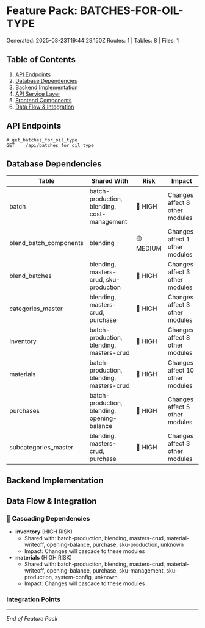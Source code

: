 # Feature Pack: BATCHES-FOR-OIL-TYPE
Generated: 2025-08-23T19:44:29.150Z
Routes: 1 | Tables: 8 | Files: 1

## Table of Contents
1. [API Endpoints](#api-endpoints)
2. [Database Dependencies](#database-dependencies)
3. [Backend Implementation](#backend-implementation)
4. [API Service Layer](#api-service-layer)
5. [Frontend Components](#frontend-components)
6. [Data Flow & Integration](#data-flow--integration)

## API Endpoints
```
# get_batches_for_oil_type
GET    /api/batches_for_oil_type
```

## Database Dependencies
| Table | Shared With | Risk | Impact |
|-------|-------------|------|--------|
| batch | batch-production, blending, cost-management | 🔴 HIGH | Changes affect 8 other modules |
| blend_batch_components | blending | 🟡 MEDIUM | Changes affect 1 other modules |
| blend_batches | blending, masters-crud, sku-production | 🔴 HIGH | Changes affect 3 other modules |
| categories_master | blending, masters-crud, purchase | 🔴 HIGH | Changes affect 3 other modules |
| inventory | batch-production, blending, masters-crud | 🔴 HIGH | Changes affect 8 other modules |
| materials | batch-production, blending, masters-crud | 🔴 HIGH | Changes affect 10 other modules |
| purchases | batch-production, blending, opening-balance | 🔴 HIGH | Changes affect 5 other modules |
| subcategories_master | blending, masters-crud, purchase | 🔴 HIGH | Changes affect 3 other modules |

## Backend Implementation

## Data Flow & Integration
### 🔗 Cascading Dependencies
- **inventory** (HIGH RISK)
  - Shared with: batch-production, blending, masters-crud, material-writeoff, opening-balance, purchase, sku-production, unknown
  - Impact: Changes will cascade to these modules
- **materials** (HIGH RISK)
  - Shared with: batch-production, blending, masters-crud, material-writeoff, opening-balance, purchase, sku-management, sku-production, system-config, unknown
  - Impact: Changes will cascade to these modules

### Integration Points

---
*End of Feature Pack*